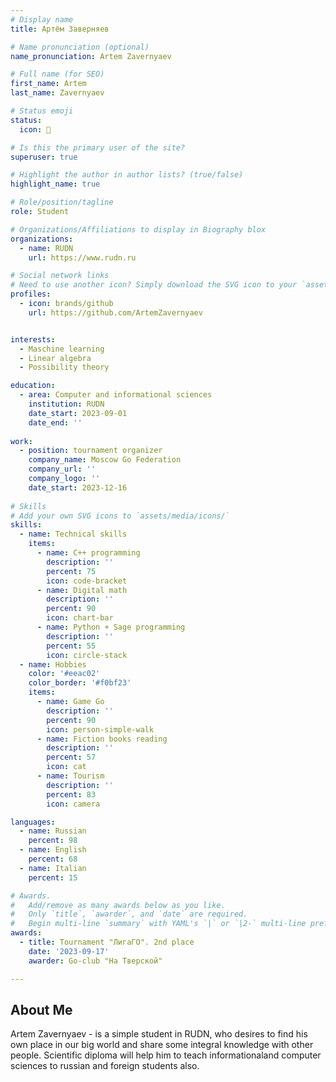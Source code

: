 ```yaml
---
# Display name
title: Артём Заверняев

# Name pronunciation (optional)
name_pronunciation: Artem Zavernyaev

# Full name (for SEO)
first_name: Artem
last_name: Zavernyaev

# Status emoji
status:
  icon: 🧭

# Is this the primary user of the site?
superuser: true

# Highlight the author in author lists? (true/false)
highlight_name: true

# Role/position/tagline
role: Student

# Organizations/Affiliations to display in Biography blox
organizations:
  - name: RUDN
    url: https://www.rudn.ru

# Social network links
# Need to use another icon? Simply download the SVG icon to your `assets/media/icons/` folder.
profiles:
  - icon: brands/github
    url: https://github.com/ArtemZavernyaev


interests:
  - Maschine learning
  - Linear algebra
  - Possibility theory

education:
  - area: Computer and informational sciences
    institution: RUDN
    date_start: 2023-09-01
    date_end: ''
 
work:
  - position: tournament organizer
    company_name: Moscow Go Federation
    company_url: ''
    company_logo: ''
    date_start: 2023-12-16
  
# Skills
# Add your own SVG icons to `assets/media/icons/`
skills:
  - name: Technical skills
    items:
      - name: C++ programming
        description: ''
        percent: 75
        icon: code-bracket
      - name: Digital math
        description: ''
        percent: 90
        icon: chart-bar
      - name: Python + Sage programming
        description: ''
        percent: 55
        icon: circle-stack
  - name: Hobbies
    color: '#eeac02'
    color_border: '#f0bf23'
    items:
      - name: Game Go
        description: ''
        percent: 90
        icon: person-simple-walk
      - name: Fiction books reading
        description: ''
        percent: 57
        icon: cat
      - name: Tourism
        description: ''
        percent: 83
        icon: camera

languages:
  - name: Russian
    percent: 98
  - name: English
    percent: 68
  - name: Italian
    percent: 15

# Awards.
#   Add/remove as many awards below as you like.
#   Only `title`, `awarder`, and `date` are required.
#   Begin multi-line `summary` with YAML's `|` or `|2-` multi-line prefix and indent 2 spaces below.
awards:
  - title: Tournament "ЛигаГО". 2nd place
    date: '2023-09-17'
    awarder: Go-club "На Тверской"

---
```


## About Me
Artem Zavernyaev - is a simple student in RUDN, who desires to find his own place in our big world and share some integral knowledge with other people. Scientific diploma will help him to teach informationaland computer sciences to russian and foreign students also.
